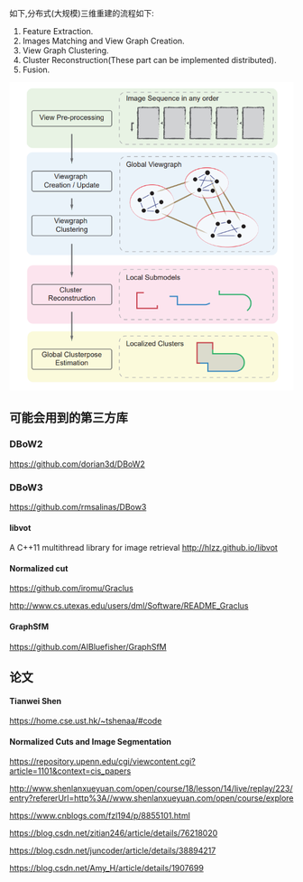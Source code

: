 
如下,分布式(大规模)三维重建的流程如下:
1. Feature Extraction.
2. Images Matching and View Graph Creation.
3. View Graph Clustering.
4. Cluster Reconstruction(These part can be implemented distributed).
5. Fusion.

![avatar](./imgs/Pipeline.png)



## 可能会用到的第三方库

### DBoW2
https://github.com/dorian3d/DBoW2

### DBoW3
https://github.com/rmsalinas/DBow3

#### libvot
A C++11 multithread library for image retrieval http://hlzz.github.io/libvot



#### Normalized cut
https://github.com/iromu/Graclus

http://www.cs.utexas.edu/users/dml/Software/README_Graclus




#### GraphSfM
https://github.com/AIBluefisher/GraphSfM




## 论文
#### Tianwei Shen

https://home.cse.ust.hk/~tshenaa/#code


#### Normalized Cuts and Image Segmentation
https://repository.upenn.edu/cgi/viewcontent.cgi?article=1101&context=cis_papers

http://www.shenlanxueyuan.com/open/course/18/lesson/14/live/replay/223/entry?refererUrl=http%3A//www.shenlanxueyuan.com/open/course/explore

https://www.cnblogs.com/fzl194/p/8855101.html


https://blog.csdn.net/zitian246/article/details/76218020


https://blog.csdn.net/juncoder/article/details/38894217


https://blog.csdn.net/Amy_H/article/details/1907699

